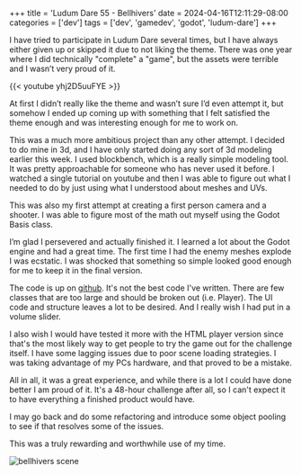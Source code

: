 +++
title = 'Ludum Dare 55 - Bellhivers'
date = 2024-04-16T12:11:29-08:00
categories = ['dev']
tags = ['dev', 'gamedev', 'godot', 'ludum-dare']
+++

I have tried to participate in Ludum Dare several times, but I have always either given up or skipped it due to not liking the theme. There was one year where I did technically "complete" a "game", but the assets were terrible and I wasn’t very proud of it.

{{< youtube yhj2D5uuFYE >}}

At first I didn’t really like the theme and wasn’t sure I’d even attempt it, but somehow I ended up coming up with something that I felt satisfied the theme enough and was interesting enough for me to work on.

This was a much more ambitious project than any other attempt. I decided to do mine in 3d, and I have only started doing any sort of 3d modeling earlier this week. I used blockbench, which is a really simple modeling tool. It was pretty approachable for someone who has never used it before. I watched a single tutorial on youtube and then I was able to figure out what I needed to do by just using what I understood about meshes and UVs.

This was also my first attempt at creating a first person camera and a shooter. I was able to figure most of the math out myself using the Godot Basis class.

I’m glad I persevered and actually finished it. I learned a lot about the Godot engine and had a great time. The first time I had the enemy meshes explode I was ecstatic. I was shocked that something so simple looked good enough for me to keep it in the final version.

The code is up on [github](https://github.com/partkyle/bellhivers). It's not the best code I've written. There are few classes that are too large and should be broken out (i.e. Player). The UI code and structure leaves a lot to be desired. And I really wish I had put in a volume slider.

I also wish I would have tested it more with the HTML player version since that's the most likely way to get people to try the game out for the challenge itself. I have some lagging issues due to poor scene loading strategies. I was taking advantage of my PCs hardware, and that proved to be a mistake.

All in all, it was a great experience, and while there is a lot I could have done better I am proud of it. It's a 48-hour challenge after all, so I can't expect it to have everything a finished product would have.

I may go back and do some refactoring and introduce some object pooling to see if that resolves some of the issues.

This was a truly rewarding and worthwhile use of my time.

![bellhivers scene](/png/2024-04-16-bellhivers.png)